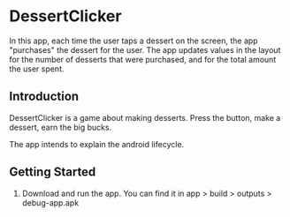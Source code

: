 DessertClicker
===============

In this app, each time the user taps a dessert on the screen, the app "purchases" the dessert for the user. The app updates values in the layout for the number of desserts that were purchased, and for the total amount the user spent.

Introduction
------------

DessertClicker is a game about making desserts. Press the button, make a dessert,
earn the big bucks.

The app intends to explain the android lifecycle.


Getting Started
---------------

1. Download and run the app.
   You can find it in app > build > outputs > debug-app.apk
